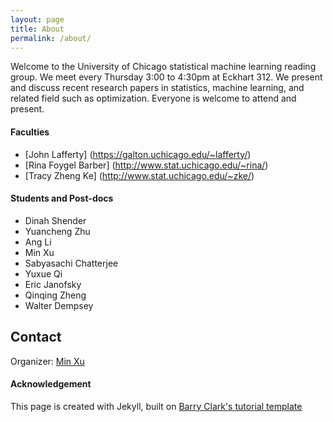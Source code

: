```yaml
---
layout: page
title: About
permalink: /about/
---
```


Welcome to the University of Chicago statistical machine learning reading group. We meet every Thursday 3:00 to 4:30pm at Eckhart 312. We present and discuss recent research papers in statistics, machine learning, and related field such as optimization. Everyone is welcome to attend and present.

#### Faculties
- [John Lafferty] (https://galton.uchicago.edu/~lafferty/)
- [Rina Foygel Barber] (http://www.stat.uchicago.edu/~rina/)
- [Tracy Zheng Ke] (http://www.stat.uchicago.edu/~zke/)

#### Students and Post-docs

- Dinah Shender
- Yuancheng Zhu
- Ang Li
- Min Xu
- Sabyasachi Chatterjee
- Yuxue Qi
- Eric Janofsky
- Qinqing Zheng
- Walter Dempsey

## Contact

Organizer: [Min Xu](min.cut@gmail.com)

#### Acknowledgement

This page is created with Jekyll, built on [Barry Clark's tutorial template](https://github.com/barryclark/jekyll-now)
